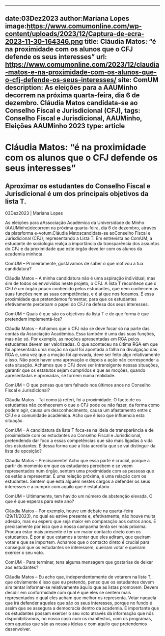 
---
date:03Dez2023
author:Mariana Lopes
image:https://www.comumonline.com/wp-content/uploads/2023/12/Captura-de-ecra-2023-11-30-164346.png
title: Cláudia Matos: “é na proximidade com os alunos que o CFJ defende os seus interesses”
url: https://www.comumonline.com/2023/12/claudia-matos-e-na-proximidade-com-os-alunos-que-o-cfj-defende-os-seus-interesses/
site: ComUM
description: As eleições para a AAUMinho decorrem na próxima quarta-feira, dia 6 de dezembro. Cláudia Matos candidata-se ao Conselho Fiscal e Jurisdicional (CFJ),
tags: Conselho Fiscal e Jurisdicional, AAUMinho, Eleições AAUMinho 2023
type: article
---


# Cláudia Matos: “é na proximidade com os alunos que o CFJ defende os seus interesses”

## Aproximar os estudantes do Conselho Fiscal e Jurisdicional é um dos principais objetivos da lista T.

03Dez2023 | Mariana Lopes

As eleições para aAssociação Académica da Universidade do Minho (AAUMinho)decorrem na próxima quarta-feira, dia 6 de dezembro, através da plataforma e-votum.Cláudia Matoscandidata-se aoConselho Fiscal e Jurisdicional (CFJ), representando a Lista T. Em entrevista ao ComUM, a estudante de sociologia realça a importância da transparência dos assuntos do CFJ e da proximidade que este órgão deve ter com os alunos da academia minhota.



ComUM – Primeiramente, gostávamos de saber o que motivou a tua candidatura?

Cláudia Matos – A minha candidatura não é uma aspiração individual, mas sim de todos os envolvidos neste projeto, o CFJ. A lista T reconhece que o CFJ é um órgão pouco conhecido pelos estudantes, que nem conhecem as suas funções nem as suas competências, e é aí que nos focamos. É essa proximidade que pretendemos fomentar, para que os estudantes efetivamente percebam o papel do CFJ na defesa dos seus interesses.

ComUM – Quais é que são os objetivos da lista T e de que forma é que pretendem implementá-los?

Cláudia Matos – Achamos que o CFJ não se deve focar só na parte das contas da Associação Académica. Essa também é uma das suas funções, mas não só. Por exemplo, as moções apresentadas em RGA pelos estudantes devem ser valorizadas. O que aconteceu na última RGA em que foi apresentada uma moção na qual foi apontada a falha na divulgação das RGA e, uma vez que a moção foi aprovada, deve ser feito algo relativamente a isso. Não pode haver uma aprovação e depois a ação não corresponder a esta situação. Achamos que o CFJ deve ser intransigente nessas situações, garantir que os estatutos sejam cumpridos e que as moções, quando apresentadas e aprovadas, se tornem numa realidade.

ComUM – O que pensas que tem falhado nos últimos anos no Conselho Fiscal e Jurisdicional?

Cláudia Matos – Tal como já referi, foi a proximidade. O facto de os estudantes não conhecerem o que o CFJ pode ou não fazer, da forma como podem agir, causa um desconhecimento, causa um afastamento entre o CFJ e a comunidade académica. Acho que é isso que influencia esta situação.

ComUM – A candidatura da lista T foca-se na ideia de transparência e de proximidade com os estudantes ao Conselho Fiscal e Jurisdicional, pretendendo dar foco a essas competências que são mais ligadas à vida dos estudantes. É dessa forma que a lista acredita que se vai distinguir da lista de oposição?

Cláudia Matos – Precisamente! Acho que essa parte é crucial, porque a partir do momento em que os estudantes percebem e se veem representados num órgão, sentem uma proximidade com as pessoas que os estão a representar. É uma relação próxima, é uma relação com os estudantes. Sentem que está alguém nestes cargos a defender os seus interesses e a cumprir com aquilo que é estatutário.

ComUM – Ultimamente, tem havido um número de abstenção elevada. O que é que esperas para este ano?

Cláudia Matos – Por exemplo, houve um debate na quarta-feira (29/11/2023), no qual eu estive presente e, efetivamente, não houve muita adesão, mas eu espero que seja maior em comparação aos outros anos. É precisamente por isso que a nossa campanha tenta ser mais próxima. Procura estar mais presente e ter um maior contacto direto com os estudantes. É por aí que estamos a tentar que eles adiram, que queiram votar e que se importem. Achamos que o contacto direto é crucial para conseguir que os estudantes se interessem, queiram votar e queiram exercer o seu voto.

ComUM – Para terminar, tens alguma mensagem que gostarias de deixar aos estudantes?

Cláudia Matos – Eu acho que, independentemente de votarem na lista T, que obviamente é isso que eu pretendo, penso que os estudantes devem sim tentar informar-se relativamente àquilo que as listas promovem. Devem decidir em conformidade com qual é que eles se sentem mais representados e qual eles acham que melhor os representa. Votar naquela que irá defender aqueles que são os seus interesses, porque no fundo é assim que se assegura a democracia dentro da academia. É importante que os estudantes possam exercer o seu voto através da informação que nós disponibilizamos, no nosso caso com os manifestos, com os programas, com aquelas que são as nossas ideias e com aquilo que pretendemos desenvolver.



